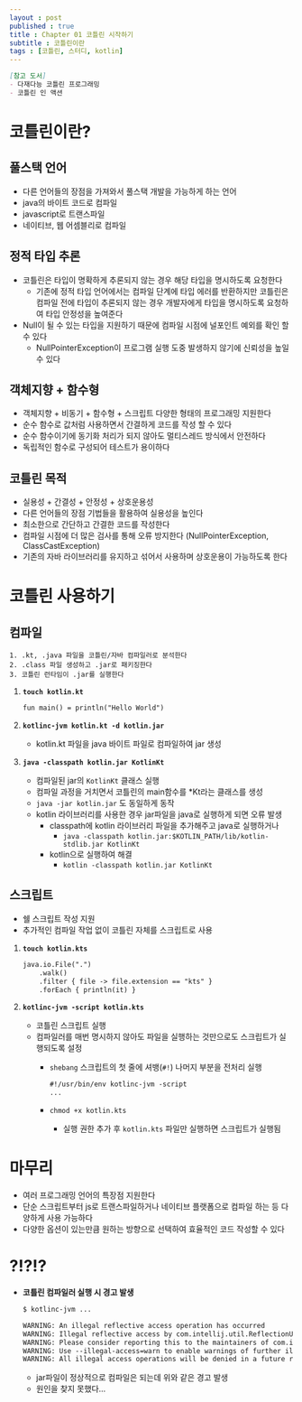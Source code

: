 ```yaml
---
layout : post
published : true
title : Chapter 01 코틀린 시작하기
subtitle : 코틀린이란
tags : [코틀린, 스터디, kotlin]
--- 
```


```markdown
[참고 도서]
- 다재다능 코틀린 프로그래밍
- 코틀린 인 액션
```

# 코틀린이란?
## 풀스택 언어
- 다른 언어들의 장점을 가져와서 풀스택 개발을 가능하게 하는 언어
- java의 바이트 코드로 컴파일
- javascript로 트랜스파일
- 네이티브, 웹 어셈블리로 컴파일

## 정적 타입 추론
- 코틀린은 타입이 명확하게 추론되지 않는 경우 해당 타입을 명시하도록 요청한다
    - 기존에 정적 타입 언어에서는 컴파일 단계에 타입 에러를 반환하지만 코틀린은 컴파일 전에 타입이 추론되지 않는 경우 개발자에게 타입을 명시하도록 요청하여 타입 안정성을 높여준다
- Null이 될 수 있는 타입을 지원하기 때문에 컴파일 시점에 널포인트 예외를 확인 할 수 있다
    - NullPointerException이 프로그램 실행 도중 발생하지 않기에 신뢰성을 높일 수 있다

## 객체지향 + 함수형
- 객체지향 + 비동기 + 함수형 + 스크립트 다양한 형태의 프로그래밍 지원한다
- 순수 함수로 값처럼 사용하면서 간결하게 코드를 작성 할 수 있다
- 순수 함수이기에 동기화 처리가 되지 않아도 멀티스레드 방식에서 안전하다
- 독립적인 함수로 구성되어 테스트가 용이하다

## 코틀린 목적
- 실용성 + 간결성 + 안정성 + 상호운용성
- 다른 언어들의 장점 기법들을 활용하여 실용성을 높인다
- 최소한으로 간단하고 간결한 코드를 작성한다
- 컴파일 시점에 더 많은 검사를 통해 오류 방지한다 (NullPointerException, ClassCastException)
- 기존의 자바 라이브러리를 유지하고 섞어서 사용하며 상호운용이 가능하도록 한다

# 코틀린 사용하기
## 컴파일
```
1. .kt, .java 파일을 코틀린/자바 컴파일러로 분석한다
2. .class 파일 생성하고 .jar로 패키징한다
3. 코틀린 런타임이 .jar를 실행한다
```
1. **`touch kotlin.kt`**

    ```markdown
    fun main() = println("Hello World")
    ```

2. **`kotlinc-jvm kotlin.kt -d kotlin.jar`**
    - kotlin.kt 파일을 java 바이트 파일로 컴파일하여 jar 생성
3. **`java -classpath kotlin.jar KotlinKt`**
    - 컴파일된 jar의 `KotlinKt` 클래스 실행
    - 컴파일 과정을 거치면서 코틀린의 main함수를 *Kt라는 클래스를 생성
    - `java -jar kotlin.jar` 도 동일하게 동작
    - kotlin 라이브러리를 사용한 경우 jar파일을 java로 실행하게 되면 오류 발생
        - classpath에 kotlin 라이브러리 파일을 추가해주고 java로 실행하거나
            - `java -classpath kotlin.jar:$KOTLIN_PATH/lib/kotlin-stdlib.jar KotlinKt`
        - kotlin으로 실행하여 해결
            - `kotlin -classpath kotlin.jar KotlinKt`

## 스크립트
- 쉘 스크립트 작성 지원
- 추가적인 컴파일 작업 없이 코틀린 자체를 스크립트로 사용
1. **`touch kotlin.kts`**

    ```markdown
    java.io.File(".")
    	.walk()
    	.filter { file -> file.extension == "kts" }
    	.forEach { println(it) }
    ```

2. **`kotlinc-jvm -script kotlin.kts`**
    - 코틀린 스크립트 실행
    - 컴파일러를 매번 명시하지 않아도 파일을 실행하는 것만으로도 스크립트가 실행되도록 설정
        - `shebang` 스크립트의 첫 줄에 셔뱅(`#!`) 나머지 부분을 전처리 실행

            ```markdown
            #!/usr/bin/env kotlinc-jvm -script
            ...
            ```

        - `chmod +x kotlin.kts`
            - 실행 권한 추가 후 `kotlin.kts` 파일만 실행하면 스크립트가 실행됨

# 마무리
- 여러 프로그래밍 언어의 특장점 지원한다
- 단순 스크립트부터 js로 트랜스파일하거나 네이티브 플랫폼으로 컴파일 하는 등 다양하게 사용 가능하다
- 다양한 옵션이 있는만큼 원하는 방향으로 선택하여 효율적인 코드 작성할 수 있다


# ?!?!?
- **코틀린 컴파일러 실행 시 경고 발생**

    ```markdown
    $ kotlinc-jvm ...

    WARNING: An illegal reflective access operation has occurred
    WARNING: Illegal reflective access by com.intellij.util.ReflectionUtil to method java.util.ResourceBundle.setParent(java.util.ResourceBundle)
    WARNING: Please consider reporting this to the maintainers of com.intellij.util.ReflectionUtil
    WARNING: Use --illegal-access=warn to enable warnings of further illegal reflective access operations
    WARNING: All illegal access operations will be denied in a future release
    ```

    - jar파일이 정상적으로 컴파일은 되는데 위와 같은 경고 발생
    - 원인을 찾지 못했다...

